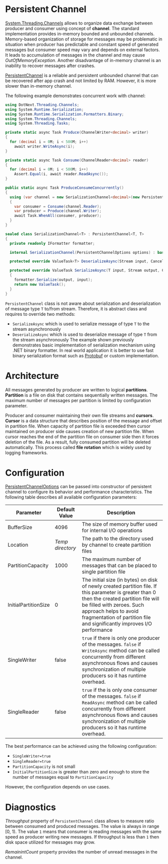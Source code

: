 Persistent Channel
====
[System.Threading.Channels](https://docs.microsoft.com/en-us/dotnet/api/system.threading.channels) allows to organize data exchange between producer and consumer using concept of **channel**. The standard implementation provides in-memory bounded and unbounded channels. Memory-based organization of storage for messages may be problematic in situation when producer has predictable and constant speed of generated messages but consumer speed may vary and depends on external factors. It leads to accumulation of messages in the channel and may cause _OutOfMemoryException_. Another disadvantage of in-memory channel is an inability to recover messages after crashes.

[PersistentChannel](https://sakno.github.io/dotNext/api/DotNext.Threading.Channels.PersistentChannel-2.html) is a reliable and persistent unbounded channel that can be recovered after app crash and not limited by RAM. However, it is more slower than in-memory channel. 

The following example demonstrates concurrent work with channel:
```csharp
using DotNext.Threading.Channels;
using System.Runtime.Serialization;
using System.Runtime.Serialization.Formatters.Binary;
using System.Threading.Channels;
using System.Threading.Tasks;

private static async Task Produce(ChannelWriter<decimal> writer)
{
  for (decimal i = 0M; i < 500M; i++)
    await writer.WriteAsync(i);
}

private static async Task Consume(ChannelReader<decimal> reader)
{
  for (decimal i = 0M; i < 500M; i++)
    Assert.Equal(i, await reader.ReadAsync());
}

public static async Task ProduceConsumeConcurrently()
{
  using (var channel = new SerializationChannel<decimal>(new PersistentChannelOptions { SingleReader = true, SingleWriter = true }))
  {
    var consumer = Consume(channel.Reader);
    var producer = Produce(channel.Writer);
    await Task.WhenAll(consumer, producer);
  }
}

sealed class SerializationChannel<T> : PersistentChannel<T, T>
{
  private readonly IFormatter formatter;

  internal SerializationChannel(PersistentChannelOptions options) : base(options) => formatter = new BinaryFormatter();

  protected override ValueTask<T> DeserializeAsync(Stream input, CancellationToken token) => new ValueTask<T>((T)formatter.Deserialize(input));

  protected override ValueTask SerializeAsync(T input, Stream output, CancellationToken token)
  {
    formatter.Serialize(output, input);
    return new ValueTask();
  }
}
```

`PersistentChannel` class is not aware about serialization and deserialization of message type `T` to/from stream. Therefore, it is abstract class and requires to override two methods:
* `SerializeAsync` which is used to serialize message of type `T` to the stream asynchronously
* `DeserializeAsync` which is used to deserialize message of type `T` from the stream asynchronously
The example shown previously demonstrates basic implementation of serialization mechanism using .NET binary formatter. In real world application it is better to use fast binary serialization format such as [Protobuf](https://developers.google.com/protocol-buffers) or custom implementation.

# Architecture
All messages generated by producer are written to logical **partitions**. **Partition** is a file on disk that contains sequentially written messages. The maximum number of messages per partition is limited by configuration parameter. 

Producer and consumer maintaining their own file streams and **cursors**. **Cursor** is a data structure that describes position of the message and offset in partition file. When capacity of partition file is exceeded then cursor maintained on producer side causes creation of new partition file. When cursor reaches the end of the partition file on consumer side then it forces deletion of the file. As a result, fully consumed partition will be deleted automatically. This process called **file rotation** which is widely used by logging frameworks.  

# Configuration
[PersistentChannelOptions](https://sakno.github.io/dotNext/api/DotNext.Threading.Channels.PersistentChannelOptions.html) can be passed into constructor of persistent channel to configure its behavior and performance characteristics. The following table describes all available configuration parameters:

| Parameter | Default Value | Description |
| ---- | ---- | ---- |
| BufferSize | 4096 | The size of memory buffer used for internal I/O operations |
| Location | _Temp directory_ | The path to the directory used by channel to create partition files
| PartitionCapacity | 1000 | The maximum number of messages that can be placed to single partition file |
| InitialPartitionSize | 0 | The initial size (in bytes) on disk of newly created partition file. If this parameter is greater than 0 then the created partition file will be filled with zeroes. Such approach helps to avoid fragmentation of partition file and significantly improves I/O performance |
| SingleWriter | false | `true` if there is only one producer of the messages. `false` if `WriteAsync` method can be called concurrently from different asynchronous flows and causes synchronization of multiple producers so it has runtime overhead. |
| SingleReader | false | `true` if the is only one consumer of the messages. `false` if `ReadAsync` method can be called concurrently from different asynchronous flows and causes synchronization of multiple producers so it has runtime overhead. |

The best performance can be achieved using the following configuration:
* `SingleWriter=true`
* `SingleReader=true`
* `PartitionCapacity` is not small
* `InitialPartitionSize` is greater than zero and enough to store the number of messages equal to `PartitionCapacity`

However, the configuration depends on use cases.

# Diagnostics
_Throughput_ property of `PersistentChannel` class allows to measure ratio between consumed and produced messages. The value is always in range [0, 1). The value `1` means that consumer is reading messages with the same speed as producer writing new messages. If throughput is less than `1` then disk space utilized for messages may grow.

_RemainintCount_ property provides the number of unread messages in the channel.
